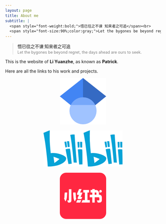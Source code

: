 ```yaml
---
layout: page
title: About me
subtitle: |
  <span style="font-weight:bold;">悟已往之不谏 知来者之可追</span><br>
  <span style="font-size:90%;color:gray;">Let the bygones be beyond regret, the days ahead are ours to seek.</span>
---
```


<blockquote>
  <span style="font-weight:bold;">悟已往之不谏 知来者之可追</span><br>
  <span style="font-size:90%;color:gray;">Let the bygones be beyond regret, the days ahead are ours to seek.</span>
</blockquote>

This is the website of **Li Yuanzhe**, as known as **Patrick**. 

Here are all the links to his work and projects.

<div style="text-align: center;">
  <a href="https://scholar.google.com/citations?user=gAskz6UAAAAJ&hl=en" target="_blank" title="Scholar">
    <img src="/assets/img/Google_Scholar_logo.svg" alt="Google Scholar" style="width:150px;height:150px;">
  </a>
</div>
<br>

<div style="text-align: center;">
  <a href="https://b23.tv/S4k0WAI" target="_blank" title="哔哩哔哩">
    <img src="/assets/img/bilibili-logo.svg" alt="Bilibili" style="width:256px;height:117.1px;">
  </a>
</div>
<br>

<div style="text-align: center;">
  <a href="https://www.xiaohongshu.com/user/profile/5936190250c4b424ac4752c7?xsec_token=..." target="_blank" title="RedNote">
    <img src="/assets/img/xiaohongshu-logo.png" alt="RedNote" style="width:150px;height:150px;">
  </a>
</div>
